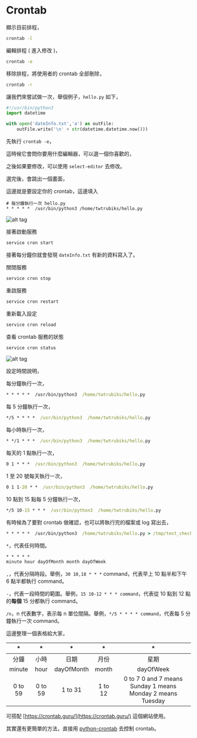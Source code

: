 # Crontab

顯示目前排程，

```cmd
crontab -l
```

編輯排程 ( 進入修改 )，

```cmd
crontab -e
```

移除排程，將使用者的 crontab 全部刪除，

```cmd
crontab -r
```

讓我們來嘗試做一次，舉個例子，`hello.py` 如下，

```python
#!/usr/bin/python3
import datetime

with open('dateInfo.txt','a') as outFile:
    outFile.write('\n' + str(datetime.datetime.now()))
```

先執行 `crontab -e`，

這時候它會問你要用什麼編輯器，可以選一個你喜歡的，

之後如果要修改，可以使用 `select-editor` 去修改。

選完後，會跳出一個畫面，

這邊就是要設定你的 crontab，這邊填入

```shell
# 每分鐘執行一次 hello.py
* * * * *  /usr/bin/python3 /home/twtrubiks/hello.py
```

![alt tag](https://i.imgur.com/YAHgSTd.png)

接著啟動服務

```cmd
service cron start
```

接著每分鐘你就會發現 `dateInfo.txt` 有新的資料寫入了。

關閉服務

```cmd
service cron stop
```

重啟服務

```cmd
service cron restart
```

重新載入設定

```cmd
service cron reload
```

查看 crontab 服務的狀態

```cmd
service cron status
```

![alt tag](https://i.imgur.com/yuakltL.png)

設定時間說明，

每分鐘執行一次，

```cmd
* * * * *  /usr/bin/python3  /home/twtrubiks/hello.py
```

每 5 分鐘執行一次，

```cmd
*/5 * * * *  /usr/bin/python3  /home/twtrubiks/hello.py
```

每小時執行一次，

```cmd
* */1 * * *  /usr/bin/python3  /home/twtrubiks/hello.py
```

每天的 1 點執行一次，

```cmd
0 1 * * *  /usr/bin/python3  /home/twtrubiks/hello.py
```

1 至 20 號每天執行一次，

```cmd
0 1 1-20 * *  /usr/bin/python3  /home/twtrubiks/hello.py
```

10 點到 15 點每 5 分鐘執行一次，

```cmd
*/5 10-15 * * *  /usr/bin/python3  /home/twtrubiks/hello.py
```

有時候為了要對 crontab 做確認，也可以將執行完的檔案或 log 寫出去，

```cmd
* * * * *  /usr/bin/python3  /home/twtrubiks/hello.py > /tmp/test_check.txt
```

`*`，代表任何時間。

```cmd
* * * * *
minute hour dayOfMonth month dayOfWeek
```

`,`，代表分隔時段。舉例，`30 10,18 * * *` command，代表早上 10 點半和下午 6 點半都執行 command。

`-`，代表一段時間的範圍。舉例，`15 10-12 * * * command`，代表從 10 點到 12 點的**每個** 15 分都執行 command。

`/n`，n 代表數字，表示每 n 單位間隔。舉例，`*/5 * * * * command`，代表每 5 分鐘執行一次 command。

這邊整理一個表格給大家，

|    *    |    *    |      *     |    *    |                              *                              |
|:-------:|:-------:|:----------:|:-------:|:-----------------------------------------------------------:|
|   分鐘  |   小時  |    日期    |   月份  |                             星期                            |
|  minute |   hour  | dayOfMonth |  month  |                          dayOfWeek                          |
| 0 to 59 | 0 to 59 |   1 to 31  | 1 to 12 | 0 to 7  0 and 7 means Sunday 1 means Monday 2 means Tuesday |

可搭配 [https://crontab.guru/](https://crontab.guru/) 這個網站使用。

其實還有更簡單的方法，直接用 [python-crontab](https://pypi.org/project/python-crontab/) 去控制 crontab。